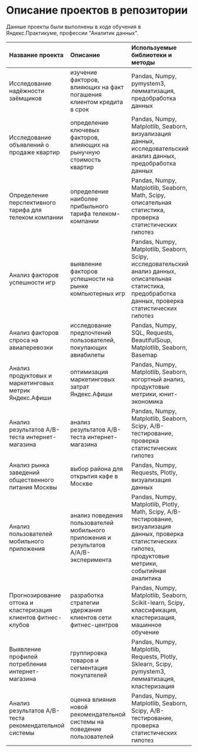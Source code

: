 # Описание проектов в репозитории
Данные проекты были выполнены в ходе обучения в Яндекс.Практикуме, профессии "Аналитик данных".

| Название проекта | Описание |	Используемые библиотеки и методы | Ссылка |
| :--------------- | :------- | :------------------- | :----- |
| Исследование надёжности заёмщиков | изучение факторов, влияющих на факт погашения клиентом кредита в срок	| Pandas, Numpy, pymystem3, лемматизация, предобработка данных	 | [Data_processing_borrowers_reliability][1] | 
| Исследование объявлений о продаже квартир | определение ключевых факторов, влияющих на рынучную стоимость квартир	| Pandas, Numpy, Matplotlib, Seaborn, визуализация данных, исследовательский анализ данных, предобработка данных	| [Data_processing_real_estate_ads][2] | 
| Определение перспективного тарифа для телеком компании | определение наиболее прибыльного тарифа телеком-компании	| Pandas, Numpy, Matplotlib, Seaborn, Math, Scipy, описательная статистика, проверка статистических гипотез	| [Exploratory_data_analysis_telecom_tariffs][3] | 
| Анализ факторов успешности игр | выявление факторов успешности на рынке компьютерных игр	| Pandas, Numpy, Matplotlib, Seaborn, Scipy, исследовательский анализ данных, описательная статистика, предобработка данных, проверка статистических гипотез	| [Hypothesis_testing_game_idustry][4] | 
| Анализ факторов спроса на авиаперевозки | исследование предпочтений пользователей, покупающих авиабилеты	| Pandas, Numpy, SQL, Requests, BeautifulSoup, Matplotlib, Seaborn, Basemap	| [Exploratory_data_analysis_air_transport][5] | 
| Анализ продуктовых и маркетинговых метрик Яндекс.Афиши | оптимизация маркетинговых затрат Яндекс.Афиши	| Pandas, Numpy, Matplotlib, Seaborn, когортный анализ, продуктовые метрики, юнит-экономика	| [Product_metrics_Yandex_Afisha][6] | 
| Анализ результатов A/B-теста интернет-магазина | анализ результатов A/B-теста интернет-магазина	| Pandas, Numpy, Matplotlib, Seaborn, Scipy, A/B-тестирование, проверка статистических гипотез	| [AB_test_online_store][7] | 
| Анализ рынка заведений общественного питания Москвы | выбор района для открытия кафе в Москве	| Pandas, Numpy, Requests, Plotly, визуализация данных	| [Visualization_catering_market_Moscow][8] | 
| Анализ пользователей мобильного приложения | анализ поведения пользователей мобильного приложения и результатов A/A/B-эксперимента	| Pandas, Numpy, Matplotlib, Plotly, Math, Scipy, A/B-тестирование, визуализация данных, проверка статистических гипотез, продуктовые метрики, событийная аналитика	| [AAB_user_Analysis_Mobile_App][9] | 
| Прогнозирование оттока и кластеризация клиентов фитнес-клубов | разработка стратегии удержания клиентов сети фитнес-центров	| Pandas, Numpy, Matplotlib, Seaborn, Scikit-learn, Scipy, классификация, кластеризация, машинное обучение	| [Classification_and_Cluster_analysis_gym][10] | 
| Выявление профилей потребления интернет-магазина | группировка товаров и сегментация покупателей	| Pandas, Numpy, Matplotlib, Requests, Plotly, Sklearn, Scipy, pymystem3, лемматизация, кластеризация	| [Ecommerce_clustering_and_product_categorizing][11] | 
| Анализ результатов A/B-теста рекомендательной системы | оценка влияния новой рекомендательной системы на поведение пользователей	| Pandas, Numpy, Matplotlib, Seaborn, Scipy, A/B-тестирование, проверка статистических гипотез	| [AB__recommender_system][12] | 


[1]: https://github.com/pythonenko/Product_and_marketing_analytics/tree/main/Data_processing_borrowers_reliability
[2]: https://github.com/pythonenko/Product_and_marketing_analytics/tree/main/Data_processing_real_estate_ads
[3]: https://github.com/pythonenko/Product_and_marketing_analytics/tree/main/Exploratory_data_analysis_telecom_tariffs
[4]: https://github.com/pythonenko/Product_and_marketing_analytics/tree/main/Hypothesis_testing_game_idustry
[5]: https://github.com/pythonenko/Product_and_marketing_analytics/tree/main/Exploratory_data_analysis_air_transport
[6]: https://github.com/pythonenko/Product_and_marketing_analytics/tree/main/Product_metrics_Yandex_Afisha
[7]: https://github.com/pythonenko/Product_and_marketing_analytics/tree/main/AB_test_online_store
[8]: https://github.com/pythonenko/Product_and_marketing_analytics/tree/main/Visualization_catering_market_Moscow
[9]: https://github.com/pythonenko/Product_and_marketing_analytics/tree/main/AAB_user_Analysis_Mobile_App
[10]: https://github.com/pythonenko/Product_and_marketing_analytics/tree/main/Classification_and_Cluster_analysis_gym
[11]: https://github.com/pythonenko/Product_and_marketing_analytics/tree/main/Ecommerce_clustering_and_product_categorizing
[12]: https://github.com/pythonenko/Product_and_marketing_analytics/tree/main/AB__recommender_system
